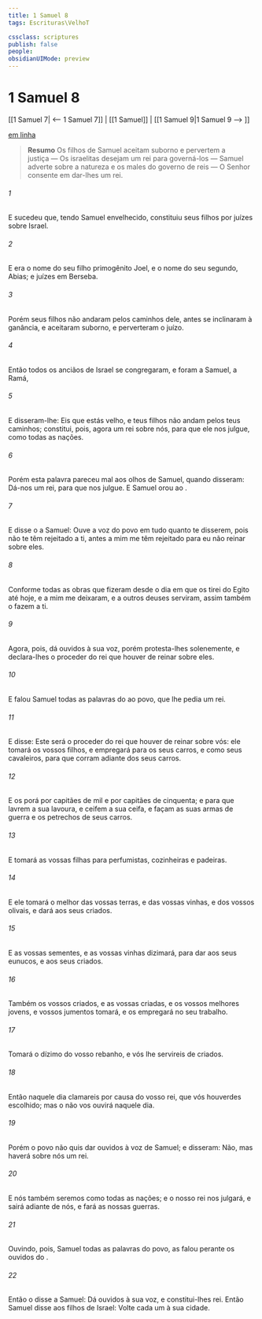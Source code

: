 ```yaml
---
title: 1 Samuel 8
tags: Escrituras\VelhoT

cssclass: scriptures
publish: false
people:
obsidianUIMode: preview
---
```


# 1 Samuel 8
[[1 Samuel 7| <-- 1 Samuel 7]] | [[1 Samuel]] | [[1 Samuel 9|1 Samuel 9 --> ]]

[em linha](https://churchofjesuschrist.org/study/scriptures/ot/1-sam/8?lang=por)

> __Resumo__
Os filhos de Samuel aceitam suborno e pervertem a justiça — Os israelitas desejam um rei para governá-los — Samuel adverte sobre a natureza e os males do governo de reis — O Senhor consente em dar-lhes um rei.

###### 1 
E sucedeu que, tendo Samuel envelhecido, constituiu seus filhos por juízes sobre Israel.

###### 2 
E era o nome do seu filho primogênito Joel, e o nome do seu segundo, Abias; e  juízes em Berseba.

###### 3 
Porém seus filhos não andaram pelos caminhos dele, antes se inclinaram à ganância, e aceitaram suborno, e perverteram o juízo.

###### 4 
Então todos os anciãos de Israel se congregaram, e foram a Samuel, a Ramá,

###### 5 
E disseram-lhe: Eis que  estás velho, e teus filhos não andam pelos teus caminhos; constitui, pois, agora um rei sobre nós, para que ele nos julgue, como  todas as nações.

###### 6 
Porém esta palavra pareceu mal aos olhos de Samuel, quando disseram: Dá-nos um rei, para que nos julgue. E Samuel orou ao .

###### 7 
E disse o  a Samuel: Ouve a voz do povo em tudo quanto te disserem, pois não te têm rejeitado a ti, antes a mim me têm rejeitado para eu não reinar sobre eles.

###### 8 
Conforme todas as obras que fizeram desde o dia em que os tirei do Egito até  hoje, e a mim me deixaram, e a outros deuses serviram, assim também o fazem a ti.

###### 9 
Agora, pois, dá ouvidos à sua voz, porém protesta-lhes solenemente, e declara-lhes  o proceder do rei que houver de reinar sobre eles.

###### 10 
E falou Samuel todas as palavras do  ao povo, que lhe pedia um rei.

###### 11 
E disse: Este será o proceder do rei que houver de reinar sobre vós: ele tomará os vossos filhos, e  empregará para os seus carros, e como seus cavaleiros, para que corram adiante dos seus carros.

###### 12 
E os porá por capitães de mil e por capitães de cinquenta; e para que lavrem a sua lavoura, e ceifem a sua ceifa, e façam as suas armas de guerra e os petrechos de seus carros.

###### 13 
E tomará as vossas filhas para perfumistas, cozinheiras e padeiras.

###### 14 
E ele tomará o melhor das vossas terras, e das vossas vinhas, e dos vossos olivais, e  dará aos seus criados.

###### 15 
E as vossas sementes, e as vossas vinhas dizimará, para dar aos seus eunucos, e aos seus criados.

###### 16 
Também os vossos criados, e as vossas criadas, e os vossos melhores jovens, e  vossos jumentos tomará, e os empregará no seu trabalho.

###### 17 
Tomará o dízimo do vosso rebanho, e vós lhe servireis de criados.

###### 18 
Então naquele dia clamareis por causa do vosso rei, que vós houverdes escolhido; mas o  não vos ouvirá naquele dia.

###### 19 
Porém o povo não quis dar ouvidos à voz de Samuel; e disseram: Não, mas haverá sobre nós um rei.

###### 20 
E nós também seremos como todas as  nações; e o nosso rei nos julgará, e sairá adiante de nós, e fará as nossas guerras.

###### 21 
Ouvindo, pois, Samuel todas as palavras do povo, as falou perante os ouvidos do .

###### 22 
Então o  disse a Samuel: Dá ouvidos à sua voz, e constitui-lhes rei. Então Samuel disse aos filhos de Israel: Volte cada um à sua cidade.

